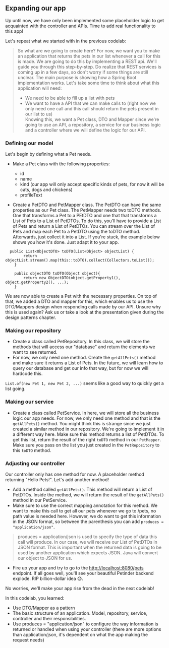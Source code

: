 ## Expanding our app

Up until now, we have only been implemented some placeholder logic to get acquainted with the controller and APIs. Time to add real functionality to this app!

Let's repeat what we started with in the previous codelab:

> So what are we going to create here? For now, we want you to make an application that returns the pets in our list whenever a call for this is made. We are going to do this by implementing a REST api. We'll guide you through this step-by-step. Do realize that REST services is coming up in a few days, so don't
 worry if some things are still unclear. The main purpose is showing how a Spring Boot implementation works.
 Let's take some time to think about what this application will need:
 > - We need to be able to fill up a list with pets
 > - We want to have a API that we can make calls to (right now we only need one call and this call should return the pets present in our list to us)  
> Knowing this, we want a Pet class, DTO and Mapper since we're going to use an API, a repository, a service for our business logic and a controller where we will define the logic for our API.

### Defining our model

Let's begin by defining what a Pet needs.

* Make a Pet class with the following properties:
  * id
  * name
  * kind (our app will only accept specific kinds of pets, for now it will be cats, dogs and chickens)
  * profileText

* Create a PetDTO and PetMapper class. The PetDTO can have the same properties as our Pet class. The PetMapper needs two toDTO methods. One that transforms a Pet to a PEtDTO and one that that transforms a List of Pets to a List of PetDTOs. To do this, you'll have to provide a List of Pets and return a List of PetDTOs.
  You can stream over the List of Pets and map each Pet to a PetDTO using the toDTO method. Afterwards, just collect it into a List. If you're stuck, the example below shows you how it's done. Just adapt it to your app.

```
  public List<ObjectDTO> toDTO(List<Object> objectList) {
        return objectList.stream().map(this::toDTO).collect(Collectors.toList());
    }

    public objectDTO toDTO(Object object){
        return new ObjectDTO(object.getProperty1(), object.getProperty2(), ...);
    }
```

We are now able to create a Pet with the necessary properties. On top of that, we added a DTO and mapper for this, which enables us to use the DTO/Mappers design when responding calls made by our API. Unsure why this is used again? Ask us or take a look at the presentation given during the design patterns chapter.

### Making our repository

* Create a class called PetRepository. In this class, we will store the methods that will access our "database" and return the elements we want to see returned.
* For now, we only need one method. Create the ``getAllPets()`` method and make sure it returns a List of Pets. In the future, we will learn how to query our database and get our info that way, but for now we will hardcode this.

``List.of(new Pet 1, new Pet 2, ...)`` seems like a good way to quickly get a list going.

### Making our service

* Create a class called PetService. In here, we will store all the business logic our app needs. For now, we only need one method and that is the ``getAllPets()`` method. You might think this is strange since we just created a similar method in our repository. We're going to implement it in a different way here.
  Make sure this method returns a list of PetDTOs. To get this list, return the result of the right ``toDTO`` method in our ``PetMapper``. Make sure you pass on the list you just created in the ``PetRepository`` to this ``toDTO`` method.

### Adjusting our controller

Our controller only has one method for now. A placeholder method returning "Hello Pets!". Let's add another method!

* Add a method called ``getAllPets()``. This method will return a List of PetDTOs. Inside the method, we will return the result of the ``getAllPets()`` method in our PetService.
* Make sure to use the correct mapping annotation for this method. We want to make this call to get all our pets whenever we go to /pets, no path value is needed here. However, we do want to get this information in the JSON format, so between the parenthesis you can add ``produces = "application/json"``.

> produces = application/json is used to specify the type of data this call will produce. In our case, we will receive our List of PetDTOs in JSON format. This is important when the returned data is going to be used by another application which expects JSON. Java will convert our object to JSON for us.

* Fire up your app and try to go to the [http://localhost:8080/pets](http://localhost:8080/pets) endpoint. If all goes well, you'll see your beautiful Petinder backend explode. RIP billion-dollar idea :disappointed:.

No worries, we'll make your app rise from the dead in the next codelab!

In this codelab, you learned:
* Use DTO/Mapper as a pattern
* The basic structure of an application. Model, repository, service, controller and their responsibilities.
* Use produces = "application/json" to configure the way information is returned or handled when using your controller (there are more options than application/json, it's dependent on what the app making the request needs)
